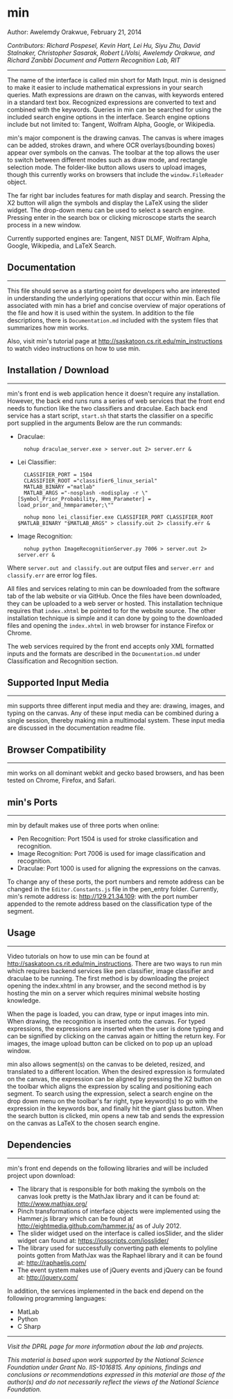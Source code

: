 # min
Author: Awelemdy Orakwue, February 21, 2014

*Contributors: Richard Pospesel, Kevin Hart, Lei Hu, Siyu Zhu, David Stalnaker, Christopher Sasarak, Robert LiVolsi,
Awelemdy Orakwue, and Richard Zanibbi Document and Pattern Recognition Lab, RIT*
* * *

The name of the interface is called min short for Math Input. min is 
designed to make it easier to include mathematical expressions in your search
queries. Math expressions are drawn on the canvas, with keywords entered in a
standard text box. Recognized expressions are converted to text and combined
with the keywords. Queries in min can be searched for using the included search
engine options in the interface. 
Search engine options include but not limited to: Tangent, Wolfram Alpha, Google, or Wikipedia.

min's major component is the drawing canvas. The canvas is where images can be added,
strokes drawn, and where OCR overlays(bounding boxes) appear over symbols on the canvas. 
The toolbar at the top allows the user to switch between different modes such as
draw mode, and rectangle selection mode. 
The folder-like button allows users to upload images, though this currently works
on browsers that include the `window.FileReader` object.

The far right bar includes features for math display and search. Pressing the X2 button
will align the symbols and display the LaTeX using the slider widget. 
The drop-down menu can be used to select a search engine. Pressing enter in the search
box or clicking microscope starts the search process in a new window.

Currently supported engines are: Tangent, NIST DLMF, Wolfram Alpha, Google, Wikipedia, and LaTeX Search.

## Documentation
* * *
This file should serve as a starting point for developers who are interested in
understanding the underlying operations that occur within min. Each file associated with 
min has a brief and concise overview of major operations of the file and how it is used 
within the system. In addition to the file descriptions, there is `Documentation.md` included with the system files that summarizes how min works.

Also, visit min's tutorial page at http://saskatoon.cs.rit.edu/min_instructions to watch video instructions on how to use min.

## Installation / Download
* * *
min's front end is web application hence it doesn't require any installation. However, the back end runs runs a series of web services that the front end needs to function like the two classifiers and draculae. Each back end service has a start script, `start.sh` that starts the classifier on a specific port supplied in the arguments Below are the run commands:

* Draculae:
        
        nohup draculae_server.exe > server.out 2> server.err &
* Lei Classifier: 
        
        CLASSIFIER_PORT = 1504
        CLASSIFIER_ROOT ="classifier6_linux_serial"
        MATLAB_BINARY ="matlab"
        MATLAB_ARGS ="-nosplash -nodisplay -r \"[Symbol_Prior_Probability, Hmm_Parameter] = load_prior_and_hmmparameter;\""
        
        nohup mono lei_classifier.exe CLASSIFIER_PORT CLASSIFIER_ROOT $MATLAB_BINARY "$MATLAB_ARGS" > classify.out 2> classify.err &
* Image Recognition:
        
        nohup python ImageRecognitionServer.py 7006 > server.out 2> server.err &

Where `server.out and classify.out` are output files and `server.err and classify.err` are error log files.

All files and services relating to min can be downloaded from the software tab of the lab website or via GitHub. Once the files have been downloaded, they can be 
uploaded to a web server or hosted. This installation technique requires that `index.xhtml` be pointed to for the website source. The other installation technique
is simple and it can done by going to the downloaded files and opening the `index.xhtml` in web browser for instance Firefox or Chrome.

The web services required by the front end accepts only XML formatted inputs and the formats are described in the `Documentation.md` under Classification and Recognition section.

## Supported Input Media
* * *
min supports three different input media and they are: drawing, images, and typing
on the canvas. Any of these input media can be combined during a single session, thereby 
making min a multimodal system. These input media are discussed in the documentation readme file.

## Browser Compatibility
* * *
min works on all dominant webkit and gecko based browsers, and has been tested on Chrome, 
Firefox, and Safari.

## min's Ports
* * *
min by default makes use of three ports when online:

* Pen Recognition: Port 1504 is used for stroke classification and recognition.
* Image Recognition: Port 7006 is used for image classification and recognition.
* Draculae: Port 1000 is used for aligning the expressions on the canvas.

To change any of these ports, the port numbers and remote address can be changed in the 
`Editor.Constants.js` file in the pen_entry folder. Currently, min's remote address is: 
http://129.21.34.109: with the port number appended to the remote address based on the classification type of the segment.

## Usage
* * *
Video tutorials on how to use min can be found at http://saskatoon.cs.rit.edu/min_instructions. There are two ways to run min which requires backend services like pen classifier, image classifier and draculae to be running. The first method is by downloading the project opening the index.xhtml in any browser, and the second method is by hosting the min on a server which requires minimal website hosting knowledge.

When the page is loaded, you can draw, type or input images into min. When drawing, the 
recognition is inserted onto the canvas. For typed expressions, the expressions 
are inserted when the user is done typing and can be signified by clicking on the canvas again
or hitting the return key. For images, the image upload button can be clicked on to pop up
an upload window.

min also allows segment(s) on the canvas to be deleted, resized, and translated to a 
different location. When the desired expression is formulated on the canvas, the expression
can be aligned by pressing the X2 button on the toolbar which aligns the expression by scaling and 
positioning each segment. To search using the expression, select a search engine on the drop
down menu on the toolbar's far right, type keyword(s) to go with the expression in the 
keywords box, and finally hit the giant glass button. When the search button is clicked, 
min opens a new tab and sends the expression on the canvas as LaTeX to the chosen search
engine.

## Dependencies
* * *
min's front end depends on the following libraries and will be included project upon download:

* The library that is responsible for both making the symbols on the canvas look pretty is the MathJax library and it can be found at: http://www.mathjax.org/
* Pinch transformations of interface objects were implemented using the Hammer.js library which can be found at http://eightmedia.github.com/hammer.js/ as of July 2012.
* The slider widget used on the interface is called iosSlider, and the slider widget can found at: https://iosscripts.com/iosslider/
* The library used for successfully converting path elements to polyline points gotten from MathJax was the Raphael library and it can be found at: http://raphaeljs.com/
* The event system makes use of jQuery events and jQuery can be found at: http://jquery.com/

In addition, the services implemented in the back end depend on the following programming languages:

* MatLab
* Python
* C Sharp

* * *

*Visit the DPRL page for more information about the lab and projects.*

*This material is based upon work supported by the National Science Foundation under Grant No. IIS-1016815.
Any opinions, findings and conclusions or recommendations expressed in this material are those of the author(s) 
and do not necessarily reflect the views of the National Science Foundation.*